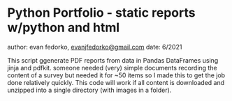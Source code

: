 # Python Portfolio - static reports w/python and html 

author: evan fedorko, evanjfedorko@gmail.com
date: 6/2021

This script ggenerate PDF reports from data in Pandas DataFrames using jinja and pdfkit.
someone needed (very) simple documents recording the content of a survey but needed it for
~50 items so I made this to get the job done relatively quickly. This code will work if
all content is downloaded and unzipped into a single directory (with images in a folder). 
